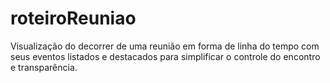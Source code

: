 # roteiroReuniao
Visualização do decorrer de uma reunião em forma de linha do tempo com seus eventos listados e destacados para simplificar o controle do encontro e transparência.
